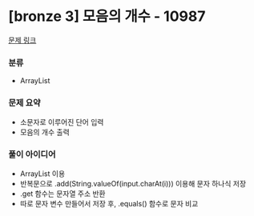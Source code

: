 # [bronze 3] 모음의 개수 - 10987

[문제 링크](https://www.acmicpc.net/problem/10987)

### 분류
- ArrayList

### 문제 요약
- 소문자로 이루어진 단어 입력
- 모음의 개수 출력

### 풀이 아이디어
- ArrayList 이용
- 반복문으로 .add(String.valueOf(input.charAt(i))) 이용해 문자 하나식 저장
- .get 함수는 문자열 주소 반환
- 따로 문자 변수 만들어서 저장 후, .equals() 함수로 문자 비교